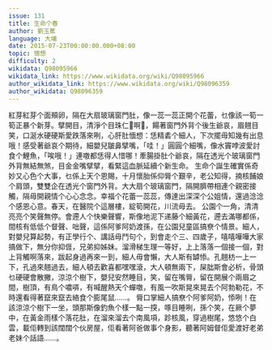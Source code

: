```yaml
---
issue: 131
title: 生命个春
author: 劉玉蕉
language: 大埔
date: 2015-07-23T00:00:00.000+08:00
topic: 懷想
difficulty: 2
wikidata: Q98095966
wikidata_link: https://www.wikidata.org/wiki/Q98095966
author_wikidata_link: https://www.wikidata.org/wiki/Q98096359
author_wikidata: Q98096359
---
```

紅芽紅芽个面頰卵，隔在大扇玻璃窗門肚，像一蕊一蕊正開个花蕾，乜像該一筍一筍正暴个新芽。擘開目，清淨个目珠仁𥍉啊𥍉，餳著窗門外背个後生爺哀，眉翹目笑，口涎水硬硬斯愛跌落來咧，心肝肚愐想：恁精砉个細人，下次擺毋知幾有出息哦！感受著爺哀个期待，細嬰兒皺鼻擘嘴，「哇！」圓圓个細嘴，像水竇哱波愛討食个鯉魚，「唉哦！」連噭都恁得人惜哪！牽腸掛肚个爺哀，隔在透光个玻璃窗門外背無結無煞，目金金嘴擘擘，看緊這血脈延續个新生命。
生命个誕生確實係奇妙又心色个大事，乜係上天个恩賜，十月懷胎係仰脣个艱辛，老公知得，揇核餔娘个肩頭，雙雙企在透光个窗門外背。大大扇个玻璃窗門，隔開臍帶相連个親密接觸，隔毋開親情个心心念念。幸福个花蕾一蕊蕊，傳達出深深个公姐情，還過淰淰个感恩心意。春天，在醫院个這層樓，綻筍開花，川流毋去。
公園个一角，清清亮亮个笑聲無停。會遰人个快樂聲響，斯像地泥下递藤个細黃花，遰去滿哪都係，間核有低低个督聲、咄聲，這係阿爹阿奶渡孫，在公園兒童區搞尞个情景。細人，對嬰兒算起勢，有正學行个、講話毋鬥句个，到會走个三、四歲子，嘻嘻嘩嘩大家搞做下，無分你抑𠊎，兄弟抑姊妹。溜滑梯生理一等好，上上落落一個接一個，對上背觸啊落來，跋起身過再來一到，細人毋會懶，大人斯有罅悿。孔翹枋一上一下，孔過來翹過去，細人頓去歡喜都嘿嘿滾，大人頓無兩下，屎朏斯會必析，骨頭乜硬硬會散撇，涼涼个樹下，嬰兒安然睡目，笑，留在嘴脣，留在開展个兩眉之間，樹頂，有鳥个噥哢，有喊醒熱天个蟬噭，有風一吹斯晃來晃去个阿勃勒花，不時還看得著竄來竄去絡食个膨尾鼠……。
脣口掌細人搞尞个阿爹阿奶，悿咧！在該涼涼个樹下一坐，頭那斯像釣魚个樣一點一揬，啄目睡咧，孫个笑，在厥个夢中，在黃金雨樣个落花肚，在溜來溜去个南風項，跈核風，穿過樹尾，悠悠个白雲，載佢轉到該闊闊个伙房屋，佢看著阿爸做事个身影，聽著阿姆督佢愛渡好老弟老妹个話語……。